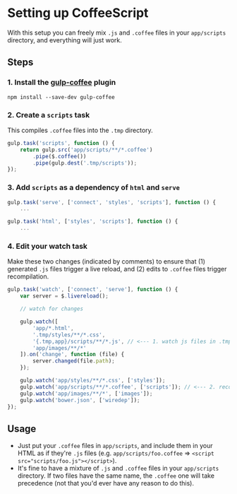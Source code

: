 # Setting up CoffeeScript

With this setup you can freely mix `.js` and `.coffee` files in your `app/scripts` directory, and everything will just work.

## Steps

### 1. Install the [gulp-coffee](https://github.com/wearefractal/gulp-coffee) plugin

```
npm install --save-dev gulp-coffee
```

### 2. Create a `scripts` task

This compiles `.coffee` files into the `.tmp` directory.

```js
gulp.task('scripts', function () {
    return gulp.src('app/scripts/**/*.coffee')
        .pipe($.coffee())
        .pipe(gulp.dest('.tmp/scripts'));
});
```

### 3. Add `scripts` as a dependency of `html` and `serve`

```js
gulp.task('serve', ['connect', 'styles', 'scripts'], function () {
    ...
```

```js
gulp.task('html', ['styles', 'scripts'], function () {
    ...
```

### 4. Edit your watch task

Make these two changes (indicated by comments) to ensure that (1) generated `.js` files trigger a live reload, and (2) edits to `.coffee` files trigger recompilation.

```js
gulp.task('watch', ['connect', 'serve'], function () {
    var server = $.livereload();

    // watch for changes

    gulp.watch([
        'app/*.html',
        '.tmp/styles/**/*.css',
        '{.tmp,app}/scripts/**/*.js', // <--- 1. watch js files in .tmp as well as app
        'app/images/**/*'
    ]).on('change', function (file) {
        server.changed(file.path);
    });

    gulp.watch('app/styles/**/*.css', ['styles']);
    gulp.watch('app/scripts/**/*.coffee', ['scripts']); // <--- 2. recompile whenever .coffee files change
    gulp.watch('app/images/**/*', ['images']);
    gulp.watch('bower.json', ['wiredep']);
});
```

## Usage

- Just put your `.coffee` files in `app/scripts`, and include them in your HTML as if they're `.js` files (e.g. `app/scripts/foo.coffee` => `<script src="scripts/foo.js"></script>`).
- It's fine to have a mixture of `.js` and `.coffee` files in your `app/scripts` directory. If two files have the same name, the `.coffee` one will take precedence (not that you'd ever have any reason to do this).
